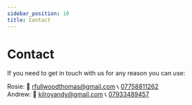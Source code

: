 ```yaml
---
sidebar_position: 10
title: Contact
---
```


# Contact

If you need to get in touch with us for any reason you can use:

Rosie: 📧 rfullwoodthomas@gmail.com 📞 <a href="tel:07758811262">07758811262</a>  
Andrew: 📧 kilroyandy@gmail.com 📞 <a href="tel:07933489457">07933489457</a>
